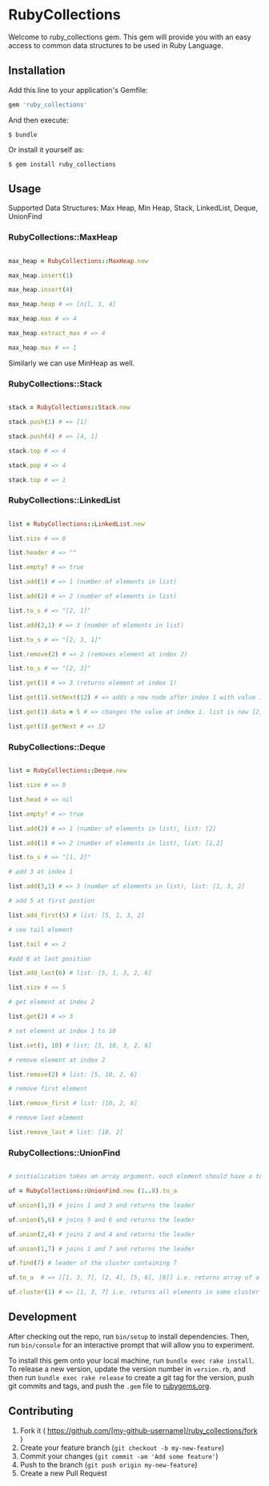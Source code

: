 # RubyCollections

Welcome to ruby_collections gem. This gem will provide you with an easy access to common data structures to be used in Ruby Language.

## Installation

Add this line to your application's Gemfile:

```ruby
gem 'ruby_collections'
```

And then execute:

    $ bundle

Or install it yourself as:

    $ gem install ruby_collections

## Usage

Supported Data Structures: Max Heap, Min Heap, Stack, LinkedList, Deque, UnionFind

### RubyCollections::MaxHeap

```ruby

max_heap = RubyCollections::MaxHeap.new

max_heap.insert(1)

max_heap.insert(4)

max_heap.heap # => [nil, 1, 4]

max_heap.max # => 4

max_heap.extract_max # => 4

max_heap.max # => 1

```

Similarly we can use MinHeap as well.

### RubyCollections::Stack

```ruby

stack = RubyCollections::Stack.new

stack.push(1) # => [1]

stack.push(4) # => [4, 1]

stack.top # => 4

stack.pop # => 4

stack.top # => 1

```

### RubyCollections::LinkedList

```ruby

list = RubyCollections::LinkedList.new

list.size # => 0

list.header # => ""

list.empty? # => true

list.add(1) # => 1 (number of elements in list)

list.add(2) # => 2 (number of elements in list)

list.to_s # => "[2, 1]"

list.add(3,1) # => 3 (number of elements in list)

list.to_s # => "[2, 3, 1]"

list.remove(2) # => 2 (removes element at index 2)

list.to_s # => "[2, 3]"

list.get(1) # => 3 (returns element at index 1)

list.get(1).setNext(12) # => adds a new node after index 1 with value 12. list is now [2, 3, 12]

list.get(1).data = 5 # => changes the value at index 1. list is now [2, 5, 12]

list.get(1).getNext # => 12

```

### RubyCollections::Deque

```ruby

list = RubyCollections::Deque.new

list.size # => 0

list.head # => nil

list.empty? # => true

list.add(2) # => 1 (number of elements in list), list: [2]

list.add(1) # => 2 (number of elements in list), list: [1,2]

list.to_s # => "[1, 2]"

# add 3 at index 1

list.add(3,1) # => 3 (number of elements in list), list: [1, 3, 2]

# add 5 at first postion

list.add_first(5) # list: [5, 1, 3, 2]

# see tail element

list.tail # => 2

#add 6 at last position

list.add_last(6) # list: [5, 1, 3, 2, 6]

list.size # => 5

# get element at index 2

list.get(2) # => 3

# set element at index 1 to 10

list.set(1, 10) # list; [5, 10, 3, 2, 6]

# remove element at index 2

list.remove(2) # list: [5, 10, 2, 6]

# remove first element

list.remove_first # list: [10, 2, 6]

# remove last element

list.remove_last # list: [10, 2]

```

### RubyCollections::UnionFind

```ruby

# initialization takes an array argument. each element should have a to_s method defined which should return uniq val

uf = RubyCollections::UnionFind.new (1..8).to_a 

uf.union(1,3) # joins 1 and 3 and returns the leader

uf.union(5,6) # joins 5 and 6 and returns the leader

uf.union(2,4) # joins 2 and 4 and returns the leader

uf.union(1,7) # joins 1 and 7 and returns the leader

uf.find(7) # leader of the cluster containing 7

uf.to_a  # => [[1, 3, 7], [2, 4], [5, 6], [8]] i.e. returns array of all clusters

uf.cluster(1) # => [1, 3, 7] i.e. returns all elements in same cluster as of 1

```

## Development

After checking out the repo, run `bin/setup` to install dependencies. Then, run `bin/console` for an interactive prompt that will allow you to experiment.

To install this gem onto your local machine, run `bundle exec rake install`. To release a new version, update the version number in `version.rb`, and then run `bundle exec rake release` to create a git tag for the version, push git commits and tags, and push the `.gem` file to [rubygems.org](https://rubygems.org).

## Contributing

1. Fork it ( https://github.com/[my-github-username]/ruby_collections/fork )
2. Create your feature branch (`git checkout -b my-new-feature`)
3. Commit your changes (`git commit -am 'Add some feature'`)
4. Push to the branch (`git push origin my-new-feature`)
5. Create a new Pull Request
